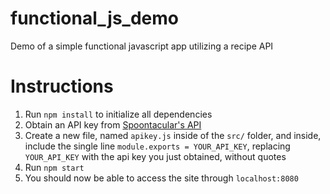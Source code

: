 # functional_js_demo
Demo of a simple functional javascript app utilizing a recipe API

# Instructions
1) Run `npm install` to initialize all dependencies
2) Obtain an API key from [Spoontacular's API](https://spoonacular.com/about)
3) Create a new file, named `apikey.js` inside of the `src/` folder, and inside, include the single line `module.exports = YOUR_API_KEY`, replacing `YOUR_API_KEY` with the api key you just obtained, without quotes
4) Run `npm start`
5) You should now be able to access the site through `localhost:8080`
